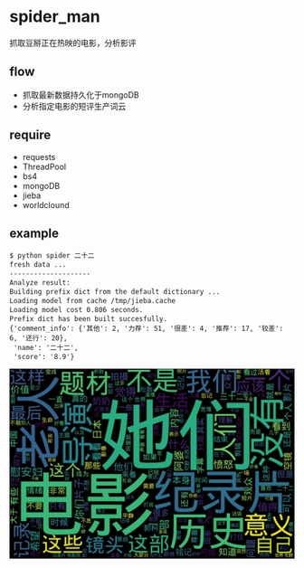 # spider_man
抓取豆掰正在热映的电影，分析影评

## flow
* 抓取最新数据持久化于mongoDB
* 分析指定电影的短评生产词云

## require
* requests
* ThreadPool
* bs4
* mongoDB
* jieba
* worldclound

## example
```
$ python spider 二十二
fresh data ...
--------------------
Analyze result:
Building prefix dict from the default dictionary ...
Loading model from cache /tmp/jieba.cache
Loading model cost 0.806 seconds.
Prefix dict has been built succesfully.
{'comment_info': {'其他': 2, '力荐': 51, '很差': 4, '推荐': 17, '较差': 6, '还行': 20},
 'name': '二十二',
 'score': '8.9'}

```
![generated img](https://github.com/skiphuang919/spider_man/blob/master/demo.jpg)

